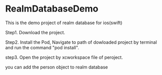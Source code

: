 # RealmDatabaseDemo
This is the demo project of realm database for ios(swift)

Step1. Download the project.

Step2. Install the Pod, Navigate to path of dowloaded project by terminal and run the command "pod install".

step3. Open the project by xcworkspace file of peroject.


you can add the person object to realm database 
